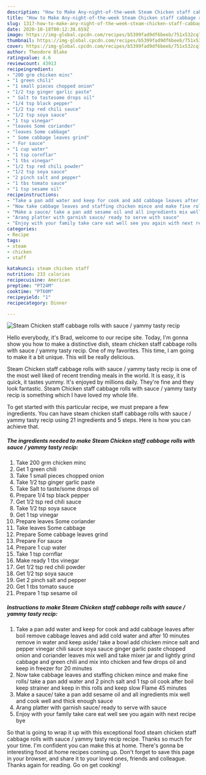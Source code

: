 ```yaml
---
description: "How to Make Any-night-of-the-week Steam Chicken staff cabbage rolls with sauce / yammy tasty recip"
title: "How to Make Any-night-of-the-week Steam Chicken staff cabbage rolls with sauce / yammy tasty recip"
slug: 1317-how-to-make-any-night-of-the-week-steam-chicken-staff-cabbage-rolls-with-sauce-yammy-tasty-recip
date: 2020-10-18T00:12:38.659Z
image: https://img-global.cpcdn.com/recipes/b5399fad9df6beeb/751x532cq70/steam-chicken-staff-cabbage-rolls-with-sauce-yammy-tasty-recip-recipe-main-photo.jpg
thumbnail: https://img-global.cpcdn.com/recipes/b5399fad9df6beeb/751x532cq70/steam-chicken-staff-cabbage-rolls-with-sauce-yammy-tasty-recip-recipe-main-photo.jpg
cover: https://img-global.cpcdn.com/recipes/b5399fad9df6beeb/751x532cq70/steam-chicken-staff-cabbage-rolls-with-sauce-yammy-tasty-recip-recipe-main-photo.jpg
author: Theodore Blake
ratingvalue: 4.6
reviewcount: 43913
recipeingredient:
- "200 grm chicken minc"
- "1 green chili"
- "1 small pieces chopped onion"
- "1/2 tsp ginger garlic paste"
- " Salt to tastesome drops oil"
- "1/4 tsp black pepper"
- "1/2 tsp red chili sauce"
- "1/2 tsp soya sauce"
- "1 tsp vinegar"
- "leaves Some coriander"
- "leaves Some cabbage"
- " Some cabbage leaves grind"
- " For sauce"
- "1 cup water"
- "1 tsp cornflar"
- "1 tbs vinegar"
- "1/2 tsp red chili powder"
- "1/2 tsp soya sauce"
- "2 pinch salt and pepper"
- "1 tbs tomato sauce"
- "1 tsp sesame oil"
recipeinstructions:
- "Take a pan add water and keep for cook and add cabbage leaves after boil remove cabbage leaves and add cold water and after 10 minutes remove in water and keep aside/ take a bowl add chicken mince salt and pepper vinegar chili sauce soya sauce ginger garlic paste chopped onion and coriander leaves mix well and take mixer jar and lightly grind cabbage and green chili and mix into chicken and few drops oil and keep in freezer for 20 minutes"
- "Now take cabbage leaves and staffing chicken mince and make fine rolls/ take a pan add water and 2 pinch salt and 1 tsp oil cook after boil keep strainer and keep in this rolls and keep slow Flame 45 minutes"
- "Make a sauce/ take a pan add sesame oil and all ingredients mix well and cook well and thick enough sauce"
- "Arang platter with garnish sauce/ ready to serve with sauce"
- "Enjoy with your family take care eat well see you again with next recipe bye"
categories:
- Recipe
tags:
- steam
- chicken
- staff

katakunci: steam chicken staff 
nutrition: 233 calories
recipecuisine: American
preptime: "PT24M"
cooktime: "PT60M"
recipeyield: "1"
recipecategory: Dinner

---
```



![Steam Chicken staff cabbage rolls with sauce / yammy tasty recip](https://img-global.cpcdn.com/recipes/b5399fad9df6beeb/751x532cq70/steam-chicken-staff-cabbage-rolls-with-sauce-yammy-tasty-recip-recipe-main-photo.jpg)

Hello everybody, it's Brad, welcome to our recipe site. Today, I'm gonna show you how to make a distinctive dish, steam chicken staff cabbage rolls with sauce / yammy tasty recip. One of my favorites. This time, I am going to make it a bit unique. This will be really delicious.



Steam Chicken staff cabbage rolls with sauce / yammy tasty recip is one of the most well liked of recent trending meals in the world. It is easy, it is quick, it tastes yummy. It's enjoyed by millions daily. They're fine and they look fantastic. Steam Chicken staff cabbage rolls with sauce / yammy tasty recip is something which I have loved my whole life.


To get started with this particular recipe, we must prepare a few ingredients. You can have steam chicken staff cabbage rolls with sauce / yammy tasty recip using 21 ingredients and 5 steps. Here is how you can achieve that.

<!--inarticleads1-->

##### The ingredients needed to make Steam Chicken staff cabbage rolls with sauce / yammy tasty recip:

1. Take 200 grm chicken minc
1. Get 1 green chili
1. Take 1 small pieces chopped onion
1. Take 1/2 tsp ginger garlic paste
1. Take  Salt to taste/some drops oil
1. Prepare 1/4 tsp black pepper
1. Get 1/2 tsp red chili sauce
1. Take 1/2 tsp soya sauce
1. Get 1 tsp vinegar
1. Prepare leaves Some coriander
1. Take leaves Some cabbage
1. Prepare  Some cabbage leaves grind
1. Prepare  For sauce
1. Prepare 1 cup water
1. Take 1 tsp cornflar
1. Make ready 1 tbs vinegar
1. Get 1/2 tsp red chili powder
1. Get 1/2 tsp soya sauce
1. Get 2 pinch salt and pepper
1. Get 1 tbs tomato sauce
1. Prepare 1 tsp sesame oil




<!--inarticleads2-->

##### Instructions to make Steam Chicken staff cabbage rolls with sauce / yammy tasty recip:

1. Take a pan add water and keep for cook and add cabbage leaves after boil remove cabbage leaves and add cold water and after 10 minutes remove in water and keep aside/ take a bowl add chicken mince salt and pepper vinegar chili sauce soya sauce ginger garlic paste chopped onion and coriander leaves mix well and take mixer jar and lightly grind cabbage and green chili and mix into chicken and few drops oil and keep in freezer for 20 minutes
1. Now take cabbage leaves and staffing chicken mince and make fine rolls/ take a pan add water and 2 pinch salt and 1 tsp oil cook after boil keep strainer and keep in this rolls and keep slow Flame 45 minutes
1. Make a sauce/ take a pan add sesame oil and all ingredients mix well and cook well and thick enough sauce
1. Arang platter with garnish sauce/ ready to serve with sauce
1. Enjoy with your family take care eat well see you again with next recipe bye




So that is going to wrap it up with this exceptional food steam chicken staff cabbage rolls with sauce / yammy tasty recip recipe. Thanks so much for your time. I'm confident you can make this at home. There's gonna be interesting food at home recipes coming up. Don't forget to save this page in your browser, and share it to your loved ones, friends and colleague. Thanks again for reading. Go on get cooking!
